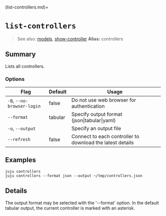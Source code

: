 (list-controllers.md)=
# `list-controllers`
> See also: [models](#models), [show-controller](#show-controller)
**Alias:** controllers

## Summary
Lists all controllers.

### Options
| Flag | Default | Usage |
| --- | --- | --- |
| `-B`, `--no-browser-login` | false | Do not use web browser for authentication |
| `--format` | tabular | Specify output format (json&#x7c;tabular&#x7c;yaml) |
| `-o`, `--output` |  | Specify an output file |
| `--refresh` | false | Connect to each controller to download the latest details |

## Examples

    juju controllers
    juju controllers --format json --output ~/tmp/controllers.json



## Details
The output format may be selected with the '--format' option. In the
default tabular output, the current controller is marked with an asterisk.
